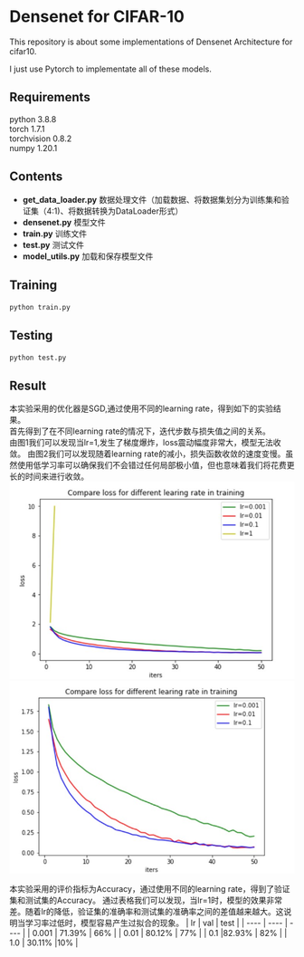# Densenet for CIFAR-10
This repository is about some implementations of Densenet Architecture for cifar10.  
  
I just use Pytorch to implementate all of these models.  
  
## Requirements
python        3.8.8  
torch         1.7.1  
torchvision   0.8.2  
numpy         1.20.1  
  
## Contents
- **get_data_loader.py** 数据处理文件（加载数据、将数据集划分为训练集和验证集（4:1)、将数据转换为DataLoader形式）
- **densenet.py** 模型文件
- **train.py** 训练文件
- **test.py** 测试文件
- **model_utils.py** 加载和保存模型文件
  
## Training
  `python train.py`  
    
## Testing
  `python test.py`  
  
## Result
本实验采用的优化器是SGD,通过使用不同的learning rate，得到如下的实验结果。  
首先得到了在不同learning rate的情况下，迭代步数与损失值之间的关系。  
由图1我们可以发现当lr=1,发生了梯度爆炸，loss震动幅度非常大，模型无法收敛。
由图2我们可以发现随着learning rate的减小，损失函数收敛的速度变慢。虽然使用低学习率可以确保我们不会错过任何局部极小值，但也意味着我们将花费更长的时间来进行收敛。
![image1](https://github.com/mrswang1/Densenet-CIFAR-10/blob/main/loss2.jpg)
![image](https://github.com/mrswang1/Densenet-CIFAR-10/blob/main/loss.jpg) 

本实验采用的评价指标为Accuracy，通过使用不同的learning rate，得到了验证集和测试集的Accuracy。
通过表格我们可以发现，当lr=1时，模型的效果非常差。随着lr的降低，验证集的准确率和测试集的准确率之间的差值越来越大。这说明当学习率过低时，模型容易产生过拟合的现象。
|  lr     | val | test |
|  ---- | ----  | ----  |
| 0.001 | 71.39% | 66% |
| 0.01  | 80.12% | 77% |
| 0.1   |82.93% | 82% |
| 1.0   | 30.11%  |10%  |
